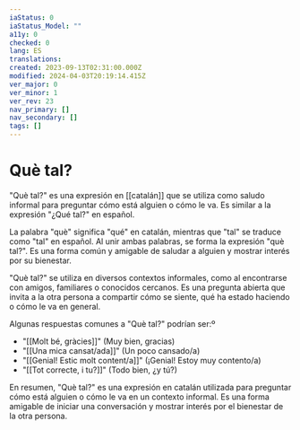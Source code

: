 ```yaml
---
iaStatus: 0
iaStatus_Model: ""
a11y: 0
checked: 0
lang: ES
translations: 
created: 2023-09-13T02:31:00.000Z
modified: 2024-04-03T20:19:14.415Z
ver_major: 0
ver_minor: 1
ver_rev: 23
nav_primary: []
nav_secondary: []
tags: []
---
```

# Què tal?

"Què tal?" es una expresión en [[catalán]] que se utiliza como saludo informal para preguntar cómo está alguien o cómo le va. Es similar a la expresión "¿Qué tal?" en español.

La palabra "què" significa "qué" en catalán, mientras que "tal" se traduce como "tal" en español. Al unir ambas palabras, se forma la expresión "què tal?". Es una forma común y amigable de saludar a alguien y mostrar interés por su bienestar.

"Què tal?" se utiliza en diversos contextos informales, como al encontrarse con amigos, familiares o conocidos cercanos. Es una pregunta abierta que invita a la otra persona a compartir cómo se siente, qué ha estado haciendo o cómo le va en general.

Algunas respuestas comunes a "Què tal?" podrían ser:º

-   "[[Molt bé, gràcies]]" (Muy bien, gracias)
-   "[[Una mica cansat/ada]]" (Un poco cansado/a)
-   "[[Genial! Estic molt content/a]]" (¡Genial! Estoy muy contento/a)
-   "[[Tot correcte, i tu?]]" (Todo bien, ¿y tú?)

En resumen, "Què tal?" es una expresión en catalán utilizada para preguntar cómo está alguien o cómo le va en un contexto informal. Es una forma amigable de iniciar una conversación y mostrar interés por el bienestar de la otra persona.